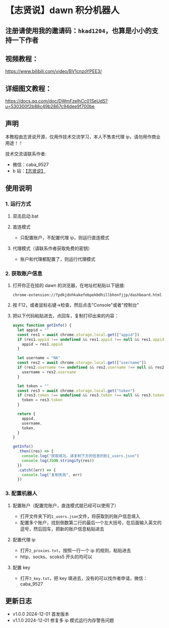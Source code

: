 # 【志贤说】dawn 积分机器人

## 注册请使用我的邀请码：`hkad1204`，也算是小小的支持一下作者

## 视频教程：

https://www.bilibili.com/video/BV1cnzoYPEE3/

## 详细图文教程：

https://docs.qq.com/doc/DWmFzelhCc01SeUdS?u=530300f2b88c49b2867c94dee9f700be

## 声明

本教程由志贤说开源，仅用作技术交流学习，本人不售卖代理 ip，请勿用作商业用途！！

技术交流请联系作者:

- 微信：caba_9527
- b 站：[【志贤说】](https://space.bilibili.com/87933252)

## 使用说明

### 1. 运行方式

1. 双击启动.bat

2. 直连模式

   - 只配置账户，不配置代理 ip，则运行直连模式

3. 代理模式（请联系作者获取免费的密钥）
   - 账户和代理都配置了，则运行代理模式

### 2. 获取账户信息

1. 打开你正在挂的 dawn 的浏览器，在地址栏粘贴以下链接:

   ```
   chrome-extension://fpdkjdnhkakefebpekbdhillbhonfjjp/dashboard.html
   ```

2. 按 F12，或者鼠标右键->检查，然后点击"Console"或者"控制台"

3. 把以下代码粘贴进去，点回车，复制打印出来的内容：

   ```javascript
   async function getInfo() {
     let appid = ""
     const res1 = await chrome.storage.local.get(["appid"])
     if (res1.appid !== undefined && res1.appid !== null && res1.appid !== "") {
       appid = res1.appid
     }

     let username = "NA"
     const res2 = await chrome.storage.local.get(["username"])
     if (res2.username !== undefined && res2.username !== null && res2.username !== "") {
       username = res2.username
     }

     let token = ""
     const res3 = await chrome.storage.local.get("token")
     if (res3.token !== undefined && res3.token !== null && res3.token !== "") {
       token = res3.token
     }

     return {
       appid,
       username,
       token,
     }
   }

   getInfo()
     .then((res) => {
       console.log("获取成功，请复制下方的信息的到1_users.json")
       console.log(JSON.stringify(res))
     })
     .catch((err) => {
       console.log("复制失败", err)
     })
   ```

### 3. 配置机器人

1. 配置账户（配置完账户，直连模式就已经可以使用了）

   - 打开文件夹下的`1_users.json`文件，将获取到的账户信息填入
   - 配置多个账户，找到倒数第二行的最后一个左大括号，在后面输入英文的逗号，然后回车，把新的账户信息粘贴进去

2. 配置代理 ip

   - 打开`2_proxies.txt`，按照一行一个 ip 的规则，粘贴进去
   - http、socks、scoks5 开头的均可以

3. 配置 key
   - 打开`3_key.txt`，把 key 填进去，没有的可以找作者申请，微信：caba_9527

## 更新日志

- v1.0.0 2024-12-01 首发版本
- v1.1.0 2024-12-01 修复多 ip 模式运行内存警告问题
